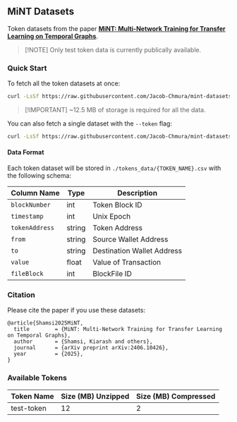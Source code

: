 ## MiNT Datasets

Token datasets from the paper [**MiNT: Multi-Network Training for Transfer Learning on Temporal Graphs**](https://arxiv.org/abs/2406.10426).

> \[!NOTE\]
> Only test token data is currently publically available.

### Quick Start

To fetch all the token datasets at once:

```sh
curl -LsSf https://raw.githubusercontent.com/Jacob-Chmura/mint-datasets/master/fetch.sh | bash
```

> \[!IMPORTANT\]
> ~12.5 MB of storage is required for all the data.

You can also fetch a single dataset with the `--token` flag:

```sh
curl -LsSf https://raw.githubusercontent.com/Jacob-Chmura/mint-datasets/master/fetch.sh | bash -s -- --token TOKEN_NAME
```

#### Data Format

Each token dataset will be stored in ```./tokens_data/{TOKEN_NAME}.csv``` with the following schema:

| Column Name | Type |  Description |
|----------|-------------|------|
| `blockNumber` | int | Token Block ID |
| `timestamp` | int | Unix Epoch |
| `tokenAddress` | string | Token Address |
| `from` | string | Source Wallet Address |
| `to` | string | Destination Wallet Address |
| `value` | float | Value of Transaction |
| `fileBlock` | int | BlockFile ID |


### Citation

Please cite the paper if you use these datasets:

```
@article{Shamsi2025MiNT,
  title        = {MiNT: Multi-Network Training for Transfer Learning on Temporal Graphs},
  author       = {Shamsi, Kiarash and others},
  journal      = {arXiv preprint arXiv:2406.10426},
  year         = {2025},
}
```

### Available Tokens

| Token Name | Size (MB) Unzipped    | Size (MB) Compressed |
|--------------|---------------------|----------------------|
| test-token   | 12                  |   2                  |
